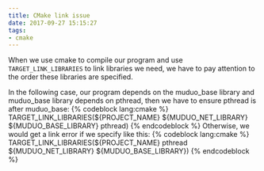 ```yaml
---
title: CMake link issue
date: 2017-09-27 15:15:27
tags:
- cmake
---
```


When we use cmake to compile our program and use `TARGET_LINK_LIBRARIES` to link libraries we need, we have to pay attention to the order these libraries are specified.

In the following case, our program depends on the muduo_base library and muduo_base library depends on pthread, then we have to ensure pthread is after muduo_base:
{% codeblock lang:cmake %}
TARGET_LINK_LIBRARIES(${PROJECT_NAME} ${MUDUO_NET_LIBRARY} ${MUDUO_BASE_LIBRARY} pthread)
{% endcodeblock %}
Otherwise, we would get a link error if we specify like this:
{% codeblock lang:cmake %}
TARGET_LINK_LIBRARIES(${PROJECT_NAME} pthread ${MUDUO_NET_LIBRARY} ${MUDUO_BASE_LIBRARY})
{% endcodeblock %}


